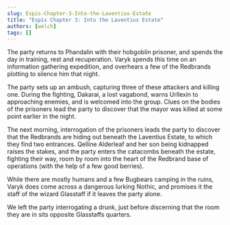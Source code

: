 ```yaml
---
slug: Espis-Chapter-3-Into-the-Laventius-Estate
title: "Espis Chapter 3: Into the Laventius Estate"
authors: [welch]
tags: []
---
```


The party returns to Phandalin with their hobgoblin prisoner, and spends the day in training, rest and recuperation. Varyk spends this time on an information gathering expedition, and overhears a few of the Redbrands plotting to silence him that night.

<!--truncate-->
 
The party sets up an ambush, capturing three of these attackers and killing one. During the fighting, Dakarai, a lost vagabond, warns Urllexin to approaching enemies, and is welcomed into the group. Clues on the bodies of the prisoners lead the party to discover that the mayor was killed at some point earlier in the night.
 
The next morning, interrogation of the prisoners leads the party to discover that the Redbrands are hiding out beneath the Laventius Estate, to which they find two entrances. Qelline Alderleaf and her son being kidnapped raises the stakes, and the party enters the catacombs beneath the estate, fighting their way, room by room into the heart of the Redbrand base of operations (with the help of a few good berries).
 
While there are mostly humans and a few Bugbears camping in the ruins, Varyk does come across a dangerous lurking Nothic, and promises it the staff of the wizard Glasstaff if it leaves the party alone.
 
We left the party interrogating a drunk, just before discerning that the room they are in sits opposite Glasstaffs quarters.